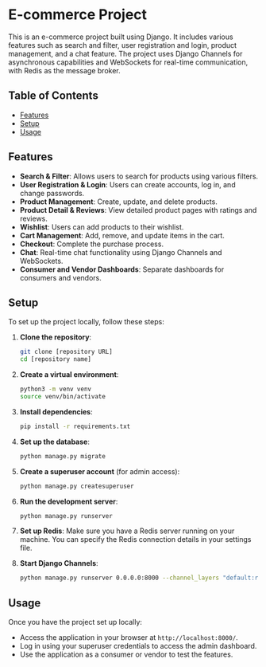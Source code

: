 # E-commerce Project

This is an e-commerce project built using Django. It includes various features such as search and filter, user registration and login, product management, and a chat feature. The project uses Django Channels for asynchronous capabilities and WebSockets for real-time communication, with Redis as the message broker.

## Table of Contents

- [Features](#features)
- [Setup](#setup)
- [Usage](#usage)

## Features

- **Search & Filter**: Allows users to search for products using various filters.
- **User Registration & Login**: Users can create accounts, log in, and change passwords.
- **Product Management**: Create, update, and delete products.
- **Product Detail & Reviews**: View detailed product pages with ratings and reviews.
- **Wishlist**: Users can add products to their wishlist.
- **Cart Management**: Add, remove, and update items in the cart.
- **Checkout**: Complete the purchase process.
- **Chat**: Real-time chat functionality using Django Channels and WebSockets.
- **Consumer and Vendor Dashboards**: Separate dashboards for consumers and vendors.

## Setup

To set up the project locally, follow these steps:

1. **Clone the repository**:
    ```bash
    git clone [repository URL]
    cd [repository name]
    ```

2. **Create a virtual environment**:
    ```bash
    python3 -m venv venv
    source venv/bin/activate
    ```

3. **Install dependencies**:
    ```bash
    pip install -r requirements.txt
    ```

4. **Set up the database**:
    ```bash
    python manage.py migrate
    ```

5. **Create a superuser account** (for admin access):
    ```bash
    python manage.py createsuperuser
    ```

6. **Run the development server**:
    ```bash
    python manage.py runserver
    ```

7. **Set up Redis**:
    Make sure you have a Redis server running on your machine. You can specify the Redis connection details in your settings file.

8. **Start Django Channels**:
    ```bash
    python manage.py runserver 0.0.0.0:8000 --channel_layers "default:redis:localhost:6379"
    ```

## Usage

Once you have the project set up locally:

- Access the application in your browser at `http://localhost:8000/`.
- Log in using your superuser credentials to access the admin dashboard.
- Use the application as a consumer or vendor to test the features.

